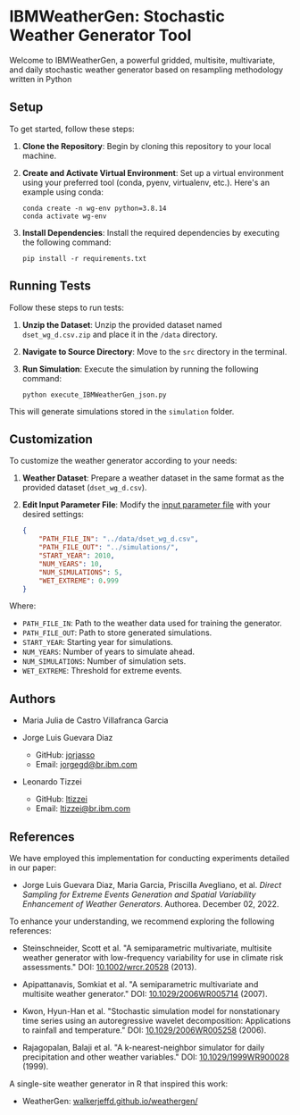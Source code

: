 # IBMWeatherGen: Stochastic Weather Generator Tool

Welcome to IBMWeatherGen, a powerful gridded, multisite, multivariate, and daily stochastic weather generator based on resampling methodology written in Python

## Setup

To get started, follow these steps:

1. **Clone the Repository**: Begin by cloning this repository to your local machine.
   
2. **Create and Activate Virtual Environment**: Set up a virtual environment using your preferred tool (conda, pyenv, virtualenv, etc.). Here's an example using conda:
   
    ```
    conda create -n wg-env python=3.8.14
    conda activate wg-env
    ```

3. **Install Dependencies**: Install the required dependencies by executing the following command:
   
    ```
    pip install -r requirements.txt
    ```

## Running Tests

Follow these steps to run tests:

1. **Unzip the Dataset**: Unzip the provided dataset named `dset_wg_d.csv.zip` and place it in the `/data` directory.

2. **Navigate to Source Directory**: Move to the `src` directory in the terminal.

3. **Run Simulation**: Execute the simulation by running the following command:
   
    ```
    python execute_IBMWeatherGen_json.py
    ```

This will generate simulations stored in the `simulation` folder.

## Customization

To customize the weather generator according to your needs:

1. **Weather Dataset**: Prepare a weather dataset in the same format as the provided dataset (`dset_wg_d.csv`).

2. **Edit Input Parameter File**: Modify the [input parameter file](./src/ibmwg-input.json) with your desired settings:

   ```json
   {
       "PATH_FILE_IN": "../data/dset_wg_d.csv",
       "PATH_FILE_OUT": "../simulations/",
       "START_YEAR": 2010,
       "NUM_YEARS": 10,
       "NUM_SIMULATIONS": 5,
       "WET_EXTREME": 0.999
   }

Where:

- `PATH_FILE_IN`: Path to the weather data used for training the generator.
- `PATH_FILE_OUT`: Path to store generated simulations.
- `START_YEAR`: Starting year for simulations.
- `NUM_YEARS`: Number of years to simulate ahead.
- `NUM_SIMULATIONS`: Number of simulation sets.
- `WET_EXTREME`: Threshold for extreme events.

## Authors

- Maria Julia de Castro Villafranca Garcia

- Jorge Luis Guevara Diaz
  - GitHub: [jorjasso](https://github.com/jorjasso)
  - Email: jorgegd@br.ibm.com

- Leonardo Tizzei
  - GitHub: [ltizzei](https://github.com/ltizzei)
  - Email: ltizzei@br.ibm.com

## References

We have employed this implementation for conducting experiments detailed in our paper:

- Jorge Luis Guevara Diaz, Maria Garcia, Priscilla Avegliano, et al. *Direct Sampling for Extreme Events Generation and Spatial Variability Enhancement of Weather Generators*. Authorea. December 02, 2022.

To enhance your understanding, we recommend exploring the following references:

- Steinschneider, Scott et al. "A semiparametric multivariate, multisite weather generator with low-frequency variability for use in climate risk assessments." DOI: [10.1002/wrcr.20528](https://doi.org/10.1002/wrcr.20528) (2013).

- Apipattanavis, Somkiat et al. "A semiparametric multivariate and multisite weather generator." DOI: [10.1029/2006WR005714](https://doi.org/10.1029/2006WR005714) (2007).

- Kwon, Hyun-Han et al. "Stochastic simulation model for nonstationary time series using an autoregressive wavelet decomposition: Applications to rainfall and temperature." DOI: [10.1029/2006WR005258](https://doi.org/10.1029/2006WR005258) (2006).

- Rajagopalan, Balaji et al. "A k-nearest-neighbor simulator for daily precipitation and other weather variables." DOI: [10.1029/1999WR900028](https://doi.org/10.1029/1999WR900028) (1999).

A single-site weather generator in R that inspired this work:
- WeatherGen: [walkerjeffd.github.io/weathergen/](https://walkerjeffd.github.io/weathergen/)
